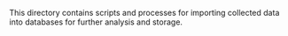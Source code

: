 This directory contains scripts and processes for importing collected data into databases for further analysis and storage.

